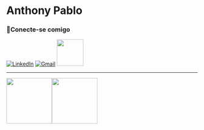 # Anthony Pablo

### 🔗Conecte-se comigo

[![LinkedIn](https://img.shields.io/badge/LinkedIn-0077B5?style=for-the-badge&logo=linkedin&logoColor=white)](https://www.linkedin.com/in/anthonypablo/) [![Gmail](https://img.shields.io/badge/Gmail-D14836?style=for-the-badge&logo=gmail&logoColor=white)](mailto:anthonypablo.dev@gmail.com) [<img src="https://hermes.digitalinnovation.one/assets/diome/logo-full.svg" width="70">](https://www.dio.me/users/anthonypbc)





---

 <div>
   <a href="https://github.com/anthonypablo">
   <img height="120em" src="https://github-readme-stats.vercel.app/api?username=anthonypablo&title_color=2F81F7&text_color=F0F6FC&show_icons=true&icon_color=2F81F7&border_color=30363D&border_radius=18&bg_color=0D1117&include_all_commits=true&count_private=true"/><img height="120em" src="https://github-readme-stats.vercel.app/api/top-langs/?username=anthonypablo&layout=compact&langs_count=6&title_color=2F81F7&text_color=F0F6FC&show_icons=true&icon_color=2F81F7&border_color=30363D&border_radius=12&bg_color=0D1117"/>
     </a></div>



